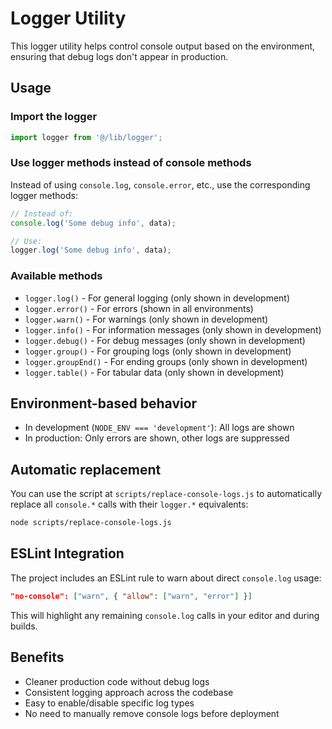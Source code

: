 # Logger Utility

This logger utility helps control console output based on the environment, ensuring that debug logs don't appear in production.

## Usage

### Import the logger

```typescript
import logger from '@/lib/logger';
```

### Use logger methods instead of console methods

Instead of using `console.log`, `console.error`, etc., use the corresponding logger methods:

```typescript
// Instead of:
console.log('Some debug info', data);

// Use:
logger.log('Some debug info', data);
```

### Available methods

- `logger.log()` - For general logging (only shown in development)
- `logger.error()` - For errors (shown in all environments)
- `logger.warn()` - For warnings (only shown in development)
- `logger.info()` - For information messages (only shown in development)
- `logger.debug()` - For debug messages (only shown in development)
- `logger.group()` - For grouping logs (only shown in development)
- `logger.groupEnd()` - For ending groups (only shown in development)
- `logger.table()` - For tabular data (only shown in development)

## Environment-based behavior

- In development (`NODE_ENV === 'development'`): All logs are shown
- In production: Only errors are shown, other logs are suppressed

## Automatic replacement

You can use the script at `scripts/replace-console-logs.js` to automatically replace all `console.*` calls with their `logger.*` equivalents:

```bash
node scripts/replace-console-logs.js
```

## ESLint Integration

The project includes an ESLint rule to warn about direct `console.log` usage:

```json
"no-console": ["warn", { "allow": ["warn", "error"] }]
```

This will highlight any remaining `console.log` calls in your editor and during builds.

## Benefits

- Cleaner production code without debug logs
- Consistent logging approach across the codebase
- Easy to enable/disable specific log types
- No need to manually remove console logs before deployment
